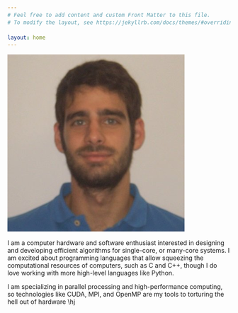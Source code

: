 ```yaml
---
# Feel free to add content and custom Front Matter to this file.
# To modify the layout, see https://jekyllrb.com/docs/themes/#overriding-theme-defaults

layout: home
---
```


![photo](/assets/personal_photo.jpg)

I am a computer hardware and software enthusiast interested in designing and 
developing efficient algorithms for single-core, or many-core systems. I am 
excited about programming languages that allow squeezing the computational 
resources of computers, such as C and C++, though I do love working with more 
high-level languages like Python. 

I am specializing in parallel processing and high-performance computing, so 
technologies like CUDA, MPI, and OpenMP are my tools to torturing the hell out of hardware \hj
